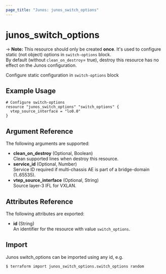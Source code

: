 ```yaml
---
page_title: "Junos: junos_switch_options"
---
```


# junos_switch_options

-> **Note:** This resource should only be created **once**.
It's used to configure static (not object) options in `switch-options` block.  
By default (without `clean_on_destroy`= true), destroy this resource has no effect on the Junos configuration.

Configure static configuration in `switch-options` block

## Example Usage

```hcl
# Configure switch-options
resource "junos_switch_options" "switch_options" {
  vtep_source_interface = "lo0.0"
}
```

## Argument Reference

The following arguments are supported:

- **clean_on_destroy** (Optional, Boolean)  
  Clean supported lines when destroy this resource.
- **service_id** (Optional, Number)  
  Service ID required if multi-chassis AE is part of a bridge-domain (1..65535).
- **vtep_source_interface** (Optional, String)  
  Source layer-3 IFL for VXLAN.

## Attributes Reference

The following attributes are exported:

- **id** (String)  
  An identifier for the resource with value `switch_options`.

## Import

Junos switch_options can be imported using any id, e.g.

```shell
$ terraform import junos_switch_options.switch_options random
```
